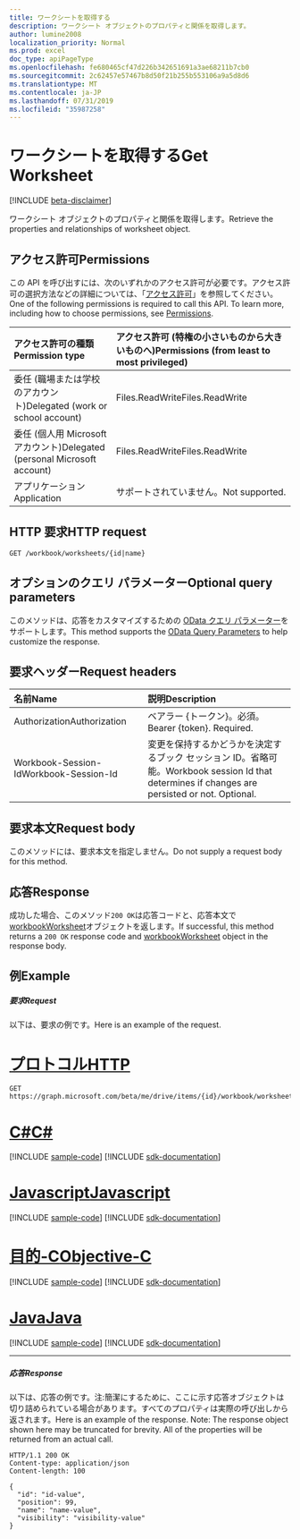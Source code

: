 ```yaml
---
title: ワークシートを取得する
description: ワークシート オブジェクトのプロパティと関係を取得します。
author: lumine2008
localization_priority: Normal
ms.prod: excel
doc_type: apiPageType
ms.openlocfilehash: fe680465cf47d226b342651691a3ae68211b7cb0
ms.sourcegitcommit: 2c62457e57467b8d50f21b255b553106a9a5d8d6
ms.translationtype: MT
ms.contentlocale: ja-JP
ms.lasthandoff: 07/31/2019
ms.locfileid: "35987258"
---
```

# <a name="get-worksheet"></a><span data-ttu-id="e451b-103">ワークシートを取得する</span><span class="sxs-lookup"><span data-stu-id="e451b-103">Get Worksheet</span></span>

[!INCLUDE [beta-disclaimer](../../includes/beta-disclaimer.md)]

<span data-ttu-id="e451b-104">ワークシート オブジェクトのプロパティと関係を取得します。</span><span class="sxs-lookup"><span data-stu-id="e451b-104">Retrieve the properties and relationships of worksheet object.</span></span>
## <a name="permissions"></a><span data-ttu-id="e451b-105">アクセス許可</span><span class="sxs-lookup"><span data-stu-id="e451b-105">Permissions</span></span>
<span data-ttu-id="e451b-p101">この API を呼び出すには、次のいずれかのアクセス許可が必要です。アクセス許可の選択方法などの詳細については、「[アクセス許可](/graph/permissions-reference)」を参照してください。</span><span class="sxs-lookup"><span data-stu-id="e451b-p101">One of the following permissions is required to call this API. To learn more, including how to choose permissions, see [Permissions](/graph/permissions-reference).</span></span>

|<span data-ttu-id="e451b-108">アクセス許可の種類</span><span class="sxs-lookup"><span data-stu-id="e451b-108">Permission type</span></span>      | <span data-ttu-id="e451b-109">アクセス許可 (特権の小さいものから大きいものへ)</span><span class="sxs-lookup"><span data-stu-id="e451b-109">Permissions (from least to most privileged)</span></span>              |
|:--------------------|:---------------------------------------------------------|
|<span data-ttu-id="e451b-110">委任 (職場または学校のアカウント)</span><span class="sxs-lookup"><span data-stu-id="e451b-110">Delegated (work or school account)</span></span> | <span data-ttu-id="e451b-111">Files.ReadWrite</span><span class="sxs-lookup"><span data-stu-id="e451b-111">Files.ReadWrite</span></span>    |
|<span data-ttu-id="e451b-112">委任 (個人用 Microsoft アカウント)</span><span class="sxs-lookup"><span data-stu-id="e451b-112">Delegated (personal Microsoft account)</span></span> | <span data-ttu-id="e451b-113">Files.ReadWrite</span><span class="sxs-lookup"><span data-stu-id="e451b-113">Files.ReadWrite</span></span>    |
|<span data-ttu-id="e451b-114">アプリケーション</span><span class="sxs-lookup"><span data-stu-id="e451b-114">Application</span></span> | <span data-ttu-id="e451b-115">サポートされていません。</span><span class="sxs-lookup"><span data-stu-id="e451b-115">Not supported.</span></span> |

## <a name="http-request"></a><span data-ttu-id="e451b-116">HTTP 要求</span><span class="sxs-lookup"><span data-stu-id="e451b-116">HTTP request</span></span>
<!-- { "blockType": "ignored" } -->
```http
GET /workbook/worksheets/{id|name}
```
## <a name="optional-query-parameters"></a><span data-ttu-id="e451b-117">オプションのクエリ パラメーター</span><span class="sxs-lookup"><span data-stu-id="e451b-117">Optional query parameters</span></span>
<span data-ttu-id="e451b-118">このメソッドは、応答をカスタマイズするための [OData クエリ パラメーター](https://developer.microsoft.com/graph/docs/concepts/query_parameters)をサポートします。</span><span class="sxs-lookup"><span data-stu-id="e451b-118">This method supports the [OData Query Parameters](https://developer.microsoft.com/graph/docs/concepts/query_parameters) to help customize the response.</span></span>

## <a name="request-headers"></a><span data-ttu-id="e451b-119">要求ヘッダー</span><span class="sxs-lookup"><span data-stu-id="e451b-119">Request headers</span></span>
| <span data-ttu-id="e451b-120">名前</span><span class="sxs-lookup"><span data-stu-id="e451b-120">Name</span></span>      |<span data-ttu-id="e451b-121">説明</span><span class="sxs-lookup"><span data-stu-id="e451b-121">Description</span></span>|
|:----------|:----------|
| <span data-ttu-id="e451b-122">Authorization</span><span class="sxs-lookup"><span data-stu-id="e451b-122">Authorization</span></span>  | <span data-ttu-id="e451b-p102">ベアラー {トークン}。必須。</span><span class="sxs-lookup"><span data-stu-id="e451b-p102">Bearer {token}. Required.</span></span> |
| <span data-ttu-id="e451b-125">Workbook-Session-Id</span><span class="sxs-lookup"><span data-stu-id="e451b-125">Workbook-Session-Id</span></span>  | <span data-ttu-id="e451b-p103">変更を保持するかどうかを決定するブック セッション ID。省略可能。</span><span class="sxs-lookup"><span data-stu-id="e451b-p103">Workbook session Id that determines if changes are persisted or not. Optional.</span></span>|

## <a name="request-body"></a><span data-ttu-id="e451b-128">要求本文</span><span class="sxs-lookup"><span data-stu-id="e451b-128">Request body</span></span>
<span data-ttu-id="e451b-129">このメソッドには、要求本文を指定しません。</span><span class="sxs-lookup"><span data-stu-id="e451b-129">Do not supply a request body for this method.</span></span>

## <a name="response"></a><span data-ttu-id="e451b-130">応答</span><span class="sxs-lookup"><span data-stu-id="e451b-130">Response</span></span>

<span data-ttu-id="e451b-131">成功した場合、このメソッド`200 OK`は応答コードと、応答本文で[workbookWorksheet](../resources/workbookworksheet.md)オブジェクトを返します。</span><span class="sxs-lookup"><span data-stu-id="e451b-131">If successful, this method returns a `200 OK` response code and [workbookWorksheet](../resources/workbookworksheet.md) object in the response body.</span></span>
## <a name="example"></a><span data-ttu-id="e451b-132">例</span><span class="sxs-lookup"><span data-stu-id="e451b-132">Example</span></span>
##### <a name="request"></a><span data-ttu-id="e451b-133">要求</span><span class="sxs-lookup"><span data-stu-id="e451b-133">Request</span></span>
<span data-ttu-id="e451b-134">以下は、要求の例です。</span><span class="sxs-lookup"><span data-stu-id="e451b-134">Here is an example of the request.</span></span>

# <a name="httptabhttp"></a>[<span data-ttu-id="e451b-135">プロトコル</span><span class="sxs-lookup"><span data-stu-id="e451b-135">HTTP</span></span>](#tab/http)
<!-- {
  "blockType": "request",
  "name": "get_worksheet"
}-->
```http
GET https://graph.microsoft.com/beta/me/drive/items/{id}/workbook/worksheets/{id|name}
```
# <a name="ctabcsharp"></a>[<span data-ttu-id="e451b-136">C#</span><span class="sxs-lookup"><span data-stu-id="e451b-136">C#</span></span>](#tab/csharp)
[!INCLUDE [sample-code](../includes/snippets/csharp/get-worksheet-csharp-snippets.md)]
[!INCLUDE [sdk-documentation](../includes/snippets/snippets-sdk-documentation-link.md)]

# <a name="javascripttabjavascript"></a>[<span data-ttu-id="e451b-137">Javascript</span><span class="sxs-lookup"><span data-stu-id="e451b-137">Javascript</span></span>](#tab/javascript)
[!INCLUDE [sample-code](../includes/snippets/javascript/get-worksheet-javascript-snippets.md)]
[!INCLUDE [sdk-documentation](../includes/snippets/snippets-sdk-documentation-link.md)]

# <a name="objective-ctabobjc"></a>[<span data-ttu-id="e451b-138">目的-C</span><span class="sxs-lookup"><span data-stu-id="e451b-138">Objective-C</span></span>](#tab/objc)
[!INCLUDE [sample-code](../includes/snippets/objc/get-worksheet-objc-snippets.md)]
[!INCLUDE [sdk-documentation](../includes/snippets/snippets-sdk-documentation-link.md)]

# <a name="javatabjava"></a>[<span data-ttu-id="e451b-139">Java</span><span class="sxs-lookup"><span data-stu-id="e451b-139">Java</span></span>](#tab/java)
[!INCLUDE [sample-code](../includes/snippets/java/get-worksheet-java-snippets.md)]
[!INCLUDE [sdk-documentation](../includes/snippets/snippets-sdk-documentation-link.md)]

---

##### <a name="response"></a><span data-ttu-id="e451b-140">応答</span><span class="sxs-lookup"><span data-stu-id="e451b-140">Response</span></span>
<span data-ttu-id="e451b-p104">以下は、応答の例です。注:簡潔にするために、ここに示す応答オブジェクトは切り詰められている場合があります。すべてのプロパティは実際の呼び出しから返されます。</span><span class="sxs-lookup"><span data-stu-id="e451b-p104">Here is an example of the response. Note: The response object shown here may be truncated for brevity. All of the properties will be returned from an actual call.</span></span>
<!-- {
  "blockType": "response",
  "truncated": true,
  "@odata.type": "microsoft.graph.workbookWorksheet"
} -->
```http
HTTP/1.1 200 OK
Content-type: application/json
Content-length: 100

{
  "id": "id-value",
  "position": 99,
  "name": "name-value",
  "visibility": "visibility-value"
}
```

<!-- uuid: 8fcb5dbc-d5aa-4681-8e31-b001d5168d79
2015-10-25 14:57:30 UTC -->
<!--
{
  "type": "#page.annotation",
  "description": "Get Worksheet",
  "keywords": "",
  "section": "documentation",
  "tocPath": "",
  "suppressions": [
  ]
}
-->
